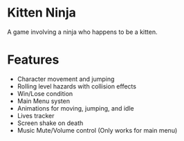 # Kitten Ninja
A game involving a ninja who happens to be a kitten.

# Features
* Character movement and jumping
* Rolling level hazards with collision effects
* Win/Lose condition
* Main Menu systen
* Animations for moving, jumping, and idle
* Lives tracker
* Screen shake on death
* Music Mute/Volume control (Only works for main menu)
